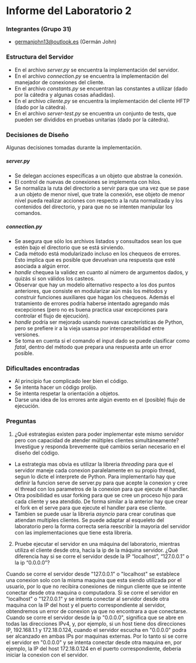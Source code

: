 # Informe del Laboratorio 2

### Integrantes (Grupo 31)

* germanjohn13@outlook.es (Germán John)

### Estructura del Servidor

* En el archivo *server.py* se encuentra la implementación del servidor.
* En el archivo *connection.py* se encuentra la implementación del manejador de conexiones del cliente.
* En el archivo *constants.py* se encuentran las constantes a utilizar (dado por la cátedra y algunas cosas añadidas).
* En el archivo *cliente.py* se encuentra la implementación del cliente HFTP (dado por la cátedra).
* En el archivo *server-test.py* se encuentra un conjunto de tests, que pueden ser divididos en pruebas unitarias (dado por la cátedra).

### Decisiones de Diseño

Algunas decisiones tomadas durante la implementación.

##### server.py

* Se delegan acciones específicas a un objeto que abstrae la conexión.
* El control de nuevas de conexiones se implementa con hilos.
* Se normaliza la ruta del directorio a servir para que una vez que se pase a un objeto de menor nivel, que trate la conexión, ese objeto de menor nivel pueda realizar acciones con respecto a la ruta normalizada y los contenidos del directorio, y para que no se intenten manipular los comandos.

##### connection.py

* Se asegura que sólo los archivos listados y consultados sean los que estén bajo el directorio que se está sirviendo.
* Cada método está modularizado incluso en los chequeos de errores. Esto implica que es posible que devuelvan una respuesta que esté asociada a algún error.
* *handle* chequea la validez en cuanto al número de argumentos dados, y quizás si son válidos los casteos.
* Observar que hay un modelo alternativo respecto a los dos puntos anteriores, que consiste en modularizar aún más los métodos y construir funciones auxiliares que hagan los chequeos. Además el tratamiento de errores podría haberse intentado agregando más excepciones (pero no es buena practica usar excepciones para controlar el flujo de ejecución).
* *handle* podría ser mejorado usando nuevas características de Python, pero se prefiere ir a la vieja usansa por interoperabilidad entre versiones.
* Se toma en cuenta si el comando el input dado se puede clasificar como *fatal*, dentro del método que prepara una respuesta ante un error posible.

### Dificultades encontradas

* Al principio fue complicado leer bien el código.
* Se intenta hacer un código prolijo.
* Se intenta respetar la orientación a objetos.
* Darse una idea de los errores ante algún evento en el (posible) flujo de ejecución.

### Preguntas

1. ¿Qué estrategias existen para poder implementar este mismo servidor pero con
capacidad de atender múltiples clientes simultáneamente? Investigue y responda
brevemente qué cambios serían necesario en el diseño del código.

* La estrategia mas obvia es utilizar la libreria _threading_ para que el servidor maneje cada conexion paralelamente en su propio thread, segun lo dicte el interprete de Python. Para implementarlo hay que definir la funcion serve de server.py para que acepte la conexion y cree el thread con los parametros de la conexion para que ejecute el handler.
* Otra posibilidad es usar forking para que se cree un proceso hijo para cada cliente y sea atendido. De forma similar a la anterior hay que crear el fork en el serve para que ejecute el handler para ese cliente.
* Tambien se puede usar la libreria _asyncio_ para crear corutinas que atiendan multiples clientes. Se puede adaptar al esqueleto del laboratorio pero la forma correcta seria reescribir la mayoria del servidor con las implementaciones que tiene esta libreria.

2. Pruebe ejecutar el servidor en una máquina del laboratorio, mientras utiliza el cliente
desde otra, hacia la ip de la máquina servidor. ¿Qué diferencia hay si se corre el
servidor desde la IP “localhost”, “127.0.0.1” o la ip “0.0.0.0”?

Cuando se corre el servidor desde "127.0.0.1" o "localhost" se establece una conexion solo con la misma maquina que esta siendo utilizada por el usuario, por lo que no recibira conexiones de ningun cliente que se intente conectar desde otra maquina o computadora. Si se corre el servidor en "localhost" o "127.0.0.1" y se intenta conectar al servidor desde otra maquina con la IP del host y el puerto correspondiente al servidor, obtendremos un error de conexion ya que no encontrara a que conectarse.
Cuando se corre el servidor desde la ip "0.0.0.0", significa que se abre en todas las direcciones IPv4, y, por ejemplo, si un host tiene dos direcciones IP, 192.168.1.1 y 172.18.0.124, cuando el servidor escucha en "0.0.0.0" podra ser alcanzado en ambas IPs por maquinas externas. Por lo tanto si se corre el servidor en "0.0.0.0" y se intenta conectar desde otra maquina en, por ejemplo, la IP del host 172.18.0.124 en el puerto correspondiente, deberia iniciar la conexion con el servidor.
